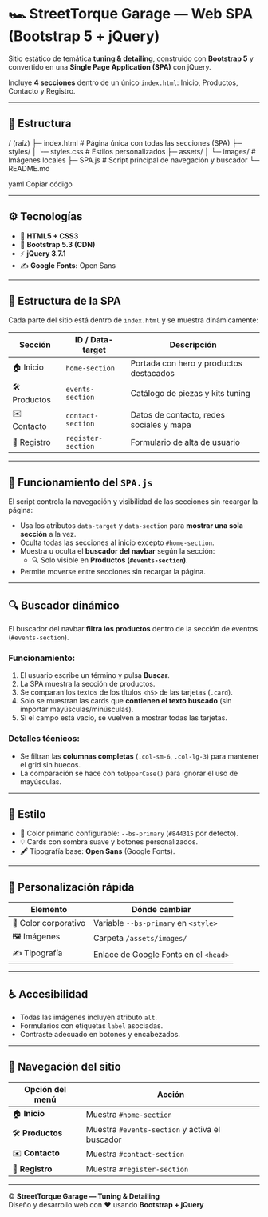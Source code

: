 # 🏎️ StreetTorque Garage — Web SPA (Bootstrap 5 + jQuery)

Sitio estático de temática **tuning & detailing**, construido con **Bootstrap 5** y convertido en una **Single Page Application (SPA)** con jQuery.

Incluye **4 secciones** dentro de un único `index.html`: Inicio, Productos, Contacto y Registro.

---

## 📂 Estructura

/ (raíz)
├─ index.html # Página única con todas las secciones (SPA)
├─ styles/
│ └─ styles.css # Estilos personalizados
├─ assets/
│ └─ images/ # Imágenes locales
├─ SPA.js # Script principal de navegación y buscador
└─ README.md

yaml
Copiar código

---

## ⚙️ Tecnologías

- 🧱 **HTML5 + CSS3**
- 🎨 **Bootstrap 5.3 (CDN)**
- ⚡ **jQuery 3.7.1**
- ✍️ **Google Fonts:** Open Sans

---

## 🧱 Estructura de la SPA

Cada parte del sitio está dentro de `index.html` y se muestra dinámicamente:

| Sección | ID / Data-target | Descripción |
|----------|------------------|--------------|
| 🏠 Inicio | `home-section` | Portada con hero y productos destacados |
| 🛠️ Productos | `events-section` | Catálogo de piezas y kits tuning |
| ✉️ Contacto | `contact-section` | Datos de contacto, redes sociales y mapa |
| 🧾 Registro | `register-section` | Formulario de alta de usuario |

---

## 🧠 Funcionamiento del `SPA.js`

El script controla la navegación y visibilidad de las secciones sin recargar la página:

- Usa los atributos `data-target` y `data-section` para **mostrar una sola sección** a la vez.  
- Oculta todas las secciones al inicio excepto `#home-section`.  
- Muestra u oculta el **buscador del navbar** según la sección:
  - 🔍 Solo visible en **Productos (`#events-section`)**.
- Permite moverse entre secciones sin recargar la página.

---

## 🔍 Buscador dinámico

El buscador del navbar **filtra los productos** dentro de la sección de eventos (`#events-section`).

### Funcionamiento:
1. El usuario escribe un término y pulsa **Buscar**.  
2. La SPA muestra la sección de productos.  
3. Se comparan los textos de los títulos `<h5>` de las tarjetas (`.card`).  
4. Solo se muestran las cards que **contienen el texto buscado** (sin importar mayúsculas/minúsculas).  
5. Si el campo está vacío, se vuelven a mostrar todas las tarjetas.

### Detalles técnicos:
- Se filtran las **columnas completas** (`.col-sm-6`, `.col-lg-3`) para mantener el grid sin huecos.  
- La comparación se hace con `toUpperCase()` para ignorar el uso de mayúsculas.

---

## 🎨 Estilo

- 🎨 Color primario configurable: `--bs-primary` (`#844315` por defecto).  
- 💡 Cards con sombra suave y botones personalizados.  
- 🖋️ Tipografía base: **Open Sans** (Google Fonts). 

---

## 🧩 Personalización rápida

| Elemento | Dónde cambiar |
|-----------|----------------|
| 🎨 Color corporativo | Variable `--bs-primary` en `<style>` |
| 🖼️ Imágenes | Carpeta `/assets/images/` |
| ✍️ Tipografía | Enlace de Google Fonts en el `<head>` |

---

## ♿ Accesibilidad

- Todas las imágenes incluyen atributo `alt`.  
- Formularios con etiquetas `label` asociadas.  
- Contraste adecuado en botones y encabezados.  

---

## 🚀 Navegación del sitio

| Opción del menú | Acción |
|------------------|--------|
| 🏠 **Inicio** | Muestra `#home-section` |
| 🛠️ **Productos** | Muestra `#events-section` y activa el buscador |
| ✉️ **Contacto** | Muestra `#contact-section` |
| 🧾 **Registro** | Muestra `#register-section` |

---

© **StreetTorque Garage — Tuning & Detailing**  
Diseño y desarrollo web con ❤️ usando **Bootstrap + jQuery**
